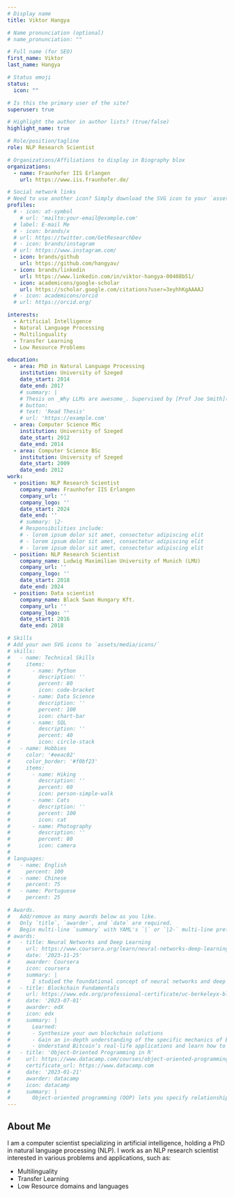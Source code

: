 ```yaml
---
# Display name
title: Viktor Hangya

# Name pronunciation (optional)
# name_pronunciation: ""

# Full name (for SEO)
first_name: Viktor
last_name: Hangya

# Status emoji
status:
  icon: ""

# Is this the primary user of the site?
superuser: true

# Highlight the author in author lists? (true/false)
highlight_name: true

# Role/position/tagline
role: NLP Research Scientist

# Organizations/Affiliations to display in Biography blox
organizations:
  - name: Fraunhofer IIS Erlangen
    url: https://www.iis.fraunhofer.de/

# Social network links
# Need to use another icon? Simply download the SVG icon to your `assets/media/icons/` folder.
profiles:
  # - icon: at-symbol
    # url: 'mailto:your-email@example.com'
  # label: E-mail Me
  # - icon: brands/x
  # url: https://twitter.com/GetResearchDev
  # - icon: brands/instagram
  # url: https://www.instagram.com/
  - icon: brands/github
    url: https://github.com/hangyav/
  - icon: brands/linkedin
    url: https://www.linkedin.com/in/viktor-hangya-00408b51/
  - icon: academicons/google-scholar
    url: https://scholar.google.com/citations?user=3eyhhKgAAAAJ
  # - icon: academicons/orcid
  # url: https://orcid.org/

interests:
  - Artificial Intelligence
  - Natural Language Processing
  - Multilinguality
  - Transfer Learning
  - Low Resource Problems

education:
  - area: PhD in Natural Language Processing
    institution: University of Szeged
    date_start: 2014
    date_end: 2017
    # summary: |
    # Thesis on _Why LLMs are awesome_. Supervised by [Prof Joe Smith](https://example.com). Presented papers at 5 IEEE conferences with the contributions being published in 2 Springer journals.
    # button:
    # text: 'Read Thesis'
    # url: 'https://example.com'
  - area: Computer Science MSc
    institution: University of Szeged
    date_start: 2012
    date_end: 2014
  - area: Computer Science BSc
    institution: University of Szeged
    date_start: 2009
    date_end: 2012
work:
  - position: NLP Research Scientist
    company_name: Fraunhofer IIS Erlangen
    company_url: ''
    company_logo: ''
    date_start: 2024
    date_end: ''
    # summary: |2-
    # Responsibilities include:
    # - lorem ipsum dolor sit amet, consectetur adipiscing elit
    # - lorem ipsum dolor sit amet, consectetur adipiscing elit
    # - lorem ipsum dolor sit amet, consectetur adipiscing elit
  - position: NLP Research Scientist
    company_name: Ludwig Maximilian University of Munich (LMU)
    company_url: ''
    company_logo: ''
    date_start: 2018
    date_end: 2024
  - position: Data scientist
    company_name: Black Swan Hungary Kft.
    company_url: ''
    company_logo: ''
    date_start: 2016
    date_end: 2018

# Skills
# Add your own SVG icons to `assets/media/icons/`
# skills:
#   - name: Technical Skills
#     items:
#       - name: Python
#         description: ''
#         percent: 80
#         icon: code-bracket
#       - name: Data Science
#         description: ''
#         percent: 100
#         icon: chart-bar
#       - name: SQL
#         description: ''
#         percent: 40
#         icon: circle-stack
#   - name: Hobbies
#     color: '#eeac02'
#     color_border: '#f0bf23'
#     items:
#       - name: Hiking
#         description: ''
#         percent: 60
#         icon: person-simple-walk
#       - name: Cats
#         description: ''
#         percent: 100
#         icon: cat
#       - name: Photography
#         description: ''
#         percent: 80
#         icon: camera
#
# languages:
#   - name: English
#     percent: 100
#   - name: Chinese
#     percent: 75
#   - name: Portuguese
#     percent: 25

# Awards.
#   Add/remove as many awards below as you like.
#   Only `title`, `awarder`, and `date` are required.
#   Begin multi-line `summary` with YAML's `|` or `|2-` multi-line prefix and indent 2 spaces below.
# awards:
#   - title: Neural Networks and Deep Learning
#     url: https://www.coursera.org/learn/neural-networks-deep-learning
#     date: '2023-11-25'
#     awarder: Coursera
#     icon: coursera
#     summary: |
#       I studied the foundational concept of neural networks and deep learning. By the end, I was familiar with the significant technological trends driving the rise of deep learning; build, train, and apply fully connected deep neural networks; implement efficient (vectorized) neural networks; identify key parameters in a neural network’s architecture; and apply deep learning to your own applications.
#   - title: Blockchain Fundamentals
#     url: https://www.edx.org/professional-certificate/uc-berkeleyx-blockchain-fundamentals
#     date: '2023-07-01'
#     awarder: edX
#     icon: edx
#     summary: |
#       Learned:
#       - Synthesize your own blockchain solutions
#       - Gain an in-depth understanding of the specific mechanics of Bitcoin
#       - Understand Bitcoin’s real-life applications and learn how to attack and destroy Bitcoin, Ethereum, smart contracts and Dapps, and alternatives to Bitcoin’s Proof-of-Work consensus algorithm
#   - title: 'Object-Oriented Programming in R'
#     url: https://www.datacamp.com/courses/object-oriented-programming-with-s3-and-r6-in-r
#     certificate_url: https://www.datacamp.com
#     date: '2023-01-21'
#     awarder: datacamp
#     icon: datacamp
#     summary: |
#       Object-oriented programming (OOP) lets you specify relationships between functions and the objects that they can act on, helping you manage complexity in your code. This is an intermediate level course, providing an introduction to OOP, using the S3 and R6 systems. S3 is a great day-to-day R programming tool that simplifies some of the functions that you write. R6 is especially useful for industry-specific analyses, working with web APIs, and building GUIs.
---
```


## About Me

I am a computer scientist specializing in artificial intelligence, holding a
PhD in natural language processing (NLP). I work as an NLP research scientist
interested in various problems and applications, such as:
- Multilinguality
- Transfer Learning
- Low Resource domains and languages
